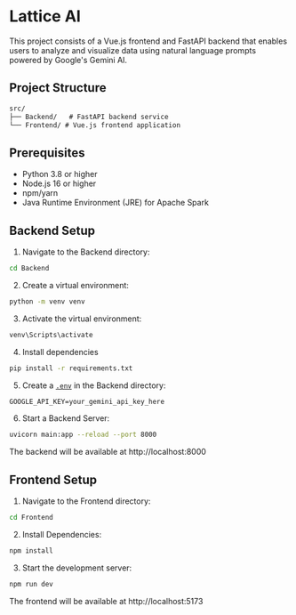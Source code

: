 # Lattice AI

This project consists of a Vue.js frontend and FastAPI backend that enables users to analyze and visualize data using natural language prompts powered by Google's Gemini AI.

## Project Structure
```markdown
src/
├── Backend/   # FastAPI backend service
└── Frontend/ # Vue.js frontend application
```

## Prerequisites

- Python 3.8 or higher
- Node.js 16 or higher
- npm/yarn
- Java Runtime Environment (JRE) for Apache Spark

## Backend Setup

1. Navigate to the Backend directory:
```sh
cd Backend
```
2. Create a virtual environment:
```sh
python -m venv venv
```
3. Activate the virtual environment:
```sh
venv\Scripts\activate
```
4. Install dependencies
```sh
pip install -r requirements.txt
```
5. Create a [`.env`](./Backend/.env) in the Backend directory:
```markdown
GOOGLE_API_KEY=your_gemini_api_key_here
```
6. Start a Backend Server:
```sh
uvicorn main:app --reload --port 8000
```
The backend will be available at http://localhost:8000

## Frontend Setup

1. Navigate to the Frontend directory:
```sh
cd Frontend
```
2. Install Dependencies:
```sh
npm install
```
3. Start the development server:
```sh
npm run dev
```
The frontend will be available at http://localhost:5173

<!-- Features
File Upload Support:

CSV
Excel (.xlsx, .xls)
JSON
Data Analysis:

Natural language queries for data transformation
PySpark-powered data processing
Automated visualization generation
Visualization Types:

Bar charts
Line charts
Pie charts
Scatter plots
Area charts
Usage
Open http://localhost:5173 in your browser
Upload a data file (CSV/Excel/JSON)
Enter a natural language prompt describing your analysis needs
View the automatically generated visualization or transformed data
Example Prompts
"Show me a bar chart of sales by region"
"Calculate the average revenue by product category"
"Create a line chart showing monthly trends"
"Show me the top 10 customers by revenue"
Technology Stack
Frontend
Vue.js 3
Chart.js
Tailwind CSS
DaisyUI
Vite
Backend
FastAPI
PySpark
Pandas
Google Gemini AI
Python-dotenv
Development
Building for Production
Frontend:

Backend:

Troubleshooting
If you encounter CORS issues:

Ensure the backend CORS settings match your frontend URL
Check if the backend is running on port 8000
File upload issues:

Verify file format is supported
Check file size limits
Visualization not rendering:

Check browser console for errors
Verify data format matches expected schema
License
MIT License

Contributing
Fork the repository
Create your feature branch
Commit your changes
Push to the branch
Create a new Pull Request -->